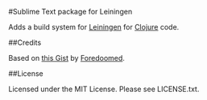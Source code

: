 #Sublime Text package for Leiningen

Adds a build system for [Leiningen](http://leiningen.org) for [Clojure](http://clojure.org) code.

##Credits

Based on [this Gist](https://gist.github.com/Foredoomed/4103540) by [Foredoomed](https://github.com/Foredoomed).

##License

Licensed under the MIT License. Please see LICENSE.txt.